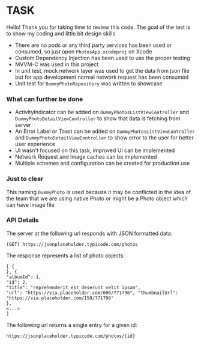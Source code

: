 # TASK

Hello! Thank you for taking time to review this code. The goal of the test is to show my coding and little bit design skills

- There are no pods or any third party services has been used or consumed, so just open `PhotosApp.xcodeproj` on Xcode
- Custom Dependency Injection has been used to use the proper testing
- MVVM-C was used in this project
- In unit test, mock network layer was used to get the data from json file but for app development normal network request has been consumed
- Unit test for `DummyPhotoRepository` was written to showcase 

### What can further be done
- ActivityIndicator can be added on `DummyPhotosListViewController` and `DummyPhotoDetailViewController` to show that data is fetching from server
- An Error Label or Toast can be added on `DummyPhotosListViewController` and `DummyPhotoDetailViewController` to show error to the user for better user experience
- UI wasn't focused on this task, improved UI can be implemented
- Network Request and Image caches can be implemented
- Multiple schemes and configuration can be created for production use 

### Just to clear
This naming `DummyPhoto` is used because it may be conflicted in the idea of the team that we are using native Photo or might be a Photo object which can have image file

### API Details
The server at the following url responds with JSON formatted data:
```
(GET) https://jsonplaceholder.typicode.com/photos
```
The response represents a list of photo objects:
```
[ {
}, {
"albumId": 1,
"id": 2,
"title": "reprehenderit est deserunt velit ipsam",
"url": "https://via.placeholder.com/600/771796", "thumbnailUrl": "https://via.placeholder.com/150/771796"
},
<...>
]
```
The following url returns a single entry for a given id:
```
https://jsonplaceholder.typicode.com/photos/{id}
```
